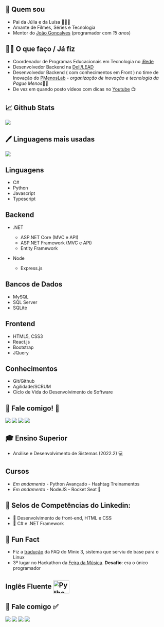 <!--
<img align="right" height="360em" src="https://raw.githubusercontent.com/gist/moisesAlc/8a6c0e628f532369f9c52960aecda191/raw/f29dd04c328e372264ee25044719bf8250020fd3/githubcard.svg"/>
<h1 align="left">Oi, sou o Moisés Madeira <img src="./hi.gif" height="30"width="30px"></h1> 
-->
## 🧑 Quem sou

- Pai da Júlia e da Luísa 👨‍👧‍👧
- Amante de Filmes, Séries e Tecnologia
- Mentor do [João Gonçalves](https://github.com/SrAnonimo13) (programador com *15 anos*)

## 🙋‍♂️ O que faço / Já fiz
- Coordenador de Programas Educacionais em Tecnologia no [iRede](https://irede.org.br/)
- Desenvolvedor Backend na [Dell/LEAD](https://leadfortaleza.com.br/portal)
- Desenvolvedor Backend ( com conhecimentos em Front ) no time de Inovação do [PMenosLab](https://revistadafarmacia.com.br/farmacia/pmenoslab-braco-de-tecnologia-e-inovacao-da-pague-menos-ganha-espaco-em-fortaleza) - *organização de inovação e tecnologia da Pague Menos*<!--🎯:rocket:-->👨‍💻
- De vez em quando posto vídeos com dicas no [Youtube](https://www.youtube.com/c/MoisésMadeira) :tv:

## 📈 Github Stats

<p align="left">
  <img src="https://github-readme-stats.vercel.app/api?username=moisesAlc&show_icons=true&theme=blue-green&include_all_commits=true&count_private=true"/>
</p>

## 🖊️ Linguagens mais usadas

<p align="left">
  <img src="https://github-readme-stats.vercel.app/api/top-langs/?username=moisesAlc&layout=compact&langs_count=8&theme=blue-green"/>
</p>

## Linguagens

 - C#
 - Python
 - Javascript
 - Typescript

## Backend

 - .NET
   - ASP.NET Core (MVC e API)
   - ASP.NET Framework (MVC e API)
   - Entity Framework

 - Node
   - Express.js

## Bancos de Dados
 - MySQL
 - SQL Server
 - SQLite

## Frontend
 - HTML5, CSS3
 - React.js
 - Bootstrap
 - JQuery

## Conhecimentos
 - Git/Github
 - Agilidade/SCRUM
 - Ciclo de Vida do Desenvolvimento de Software
<!--
## 🎮 Tecnologias 
<span>Passe o mouse em cima para ver o nome da tecnologia</span>

### &nbsp;&nbsp;&nbsp;&nbsp;&nbsp;&nbsp;Back-end com
&nbsp;&nbsp;&nbsp;&nbsp;&nbsp;&nbsp;&nbsp;&nbsp;&nbsp;&nbsp;&nbsp;&nbsp;-  <img align="center" alt="Csharp" height="50" width="55" src="https://raw.githubusercontent.com/devicons/devicon/master/icons/csharp/csharp-original.svg" title="C Sharp"><img align="center" alt=".net core" height="50" width="55" src="https://upload.wikimedia.org/wikipedia/commons/e/ee/.NET_Core_Logo.svg" title=".NET Core"><img align="center" alt="Entity Framework" height="50" width="55" src="https://plugins.jetbrains.com/files/18147/154422/icon/pluginIcon.svg" title="Entity Framework"><img align="center" alt="Sql server" height="50" width="55" src="https://gist.githubusercontent.com/moisesAlc/0341353e307b44086d7673db7be47ae0/raw/8d8598a0c024d3e7d86d31532fafa0c30ddaee6a/sqlserver.svg" title="SQL Server">

### &nbsp;&nbsp;&nbsp;&nbsp;&nbsp;&nbsp;Front-end com
&nbsp;&nbsp;&nbsp;&nbsp;&nbsp;&nbsp;&nbsp;&nbsp;&nbsp;&nbsp;&nbsp;&nbsp;- <img display="inline" align="center" alt="Js" height="40" width="50" title="Javascript" src="https://raw.githubusercontent.com/devicons/devicon/master/icons/javascript/javascript-plain.svg"><img align="center" alt="Ts" height="40" width="50" title="Typescript" src="https://raw.githubusercontent.com/devicons/devicon/master/icons/typescript/typescript-plain.svg"><img align="center" alt="React" height="40" title="React" width="50" src="https://raw.githubusercontent.com/devicons/devicon/master/icons/react/react-original.svg"><img align="center" alt="HTML" height="40" title="HTML5"  width="50" src="https://raw.githubusercontent.com/devicons/devicon/master/icons/html5/html5-original.svg"><img align="center" alt="CSS" height="40" width="50" src="https://raw.githubusercontent.com/devicons/devicon/master/icons/css3/css3-original.svg" title="CSS3"><img align="center" alt="Bootstrap" height="40" width="58" src="https://raw.githubusercontent.com/devicons/devicon/master/icons/bootstrap/bootstrap-original.svg" title="Bootstrap"><img align="center" alt="Jquery" height="40" width="50" src="https://raw.githubusercontent.com/devicons/devicon/master/icons/jquery/jquery-original.svg" title="Jquery"><img align="center" alt="figma" height="40" width="50" src="https://raw.githubusercontent.com/devicons/devicon/master/icons/figma/figma-original.svg" title="Figma">

### &nbsp;&nbsp;&nbsp;&nbsp;&nbsp;&nbsp;Conheço
&nbsp;&nbsp;&nbsp;&nbsp;&nbsp;&nbsp;&nbsp;&nbsp;&nbsp;&nbsp;&nbsp;&nbsp;- <img align="center" alt="Python" height="40" width="50" src="https://raw.githubusercontent.com/devicons/devicon/master/icons/python/python-original.svg" title="Python"><img align="center" alt="Python" height="40" width="50" src="https://raw.githubusercontent.com/devicons/devicon/master/icons/java/java-original.svg" title="Java">
<img align="center" alt="Linux" height="40" width="50" src="https://raw.githubusercontent.com/devicons/devicon/master/icons/linux/linux-original.svg" title="Linux"><img align="center" alt="MySQL" height="40" width="50" src="https://raw.githubusercontent.com/devicons/devicon/master/icons/mysql/mysql-original.svg" title="MySQL"><img align="center" alt="Inkscape" height="40" width="50" src="https://github.com/devicons/devicon/blob/master/icons/inkscape/inkscape-original.svg" title="Inkscape">
-->
##  💬 Fale comigo! 🙂
<div> 
  <a href="https://wa.me/+5585981629098?text=oi" target="_blank"><img src="https://img.shields.io/badge/WhatsApp-25D366?style=for-the-badge&logo=whatsapp&logoColor=white" target="_blank"></a>
  <a href="https://www.linkedin.com/in/moisesdev" target="_blank"><img src="https://img.shields.io/badge/-LinkedIn-%230077B5?style=for-the-badge&logo=linkedin&logoColor=white" target="_blank"></a>
  <a href = "mailto:moisesprepara@gmail.com"><img src="https://img.shields.io/badge/Gmail-D14836?style=for-the-badge&logo=gmail&logoColor=white" target="_blank"></a>
  <a href="https://www.youtube.com/c/MoisésMadeira" target="_blank"><img src="https://img.shields.io/badge/YouTube-FF0000?style=for-the-badge&logo=youtube&logoColor=white" target="_blank"></a>
</div>

## 🎓 Ensino Superior

- Análise e Desenvolvimento de Sistemas (2022.2) 💻

## Cursos

- *Em andamento* - Python Avançado - Hashtag Treinamentos
- *Em andamento* - NodeJS - Rocket Seat 🚀

## 🥇 Selos de Competências do Linkedin:

- 🏅 Desenvolvimento de front-end, HTML e CSS
- 🏅 C# e .NET Framework

## 📌 Fun Fact

- Fiz a [tradução](http://www.minix3.org/doc/faq-brazilian-portuguese.html) da FAQ do Minix 3, sistema que serviu de base para o Linux
- 3º lugar no Hackathon da [Feira da Música](https://www.instagram.com/p/Bt_zOcQn_w9/). **Desafio**: era o único programador

## Inglês Fluente&nbsp;<img align="center" alt="Python" height="40" width="50" src="https://emojipedia-us.s3.dualstack.us-west-1.amazonaws.com/thumbs/160/whatsapp/314/flag-united-states_1f1fa-1f1f8.png"><br>
<!--
<img align="center" alt="Python" height="40" width="50" src="https://emojipedia-us.s3.dualstack.us-west-1.amazonaws.com/thumbs/160/whatsapp/314/flag-spain_1f1ea-1f1f8.png">Espanhol Básico
-->

##  💬 Fale comigo ✅
<div> 
  <a href="https://wa.me/+5585981629098?text=oi" target="_blank"><img src="https://img.shields.io/badge/WhatsApp-25D366?style=for-the-badge&logo=whatsapp&logoColor=white" target="_blank"></a>
  <a href="https://www.linkedin.com/in/moisesdev" target="_blank"><img src="https://img.shields.io/badge/-LinkedIn-%230077B5?style=for-the-badge&logo=linkedin&logoColor=white" target="_blank"></a>
  <a href = "mailto:moisesprepara@gmail.com"><img src="https://img.shields.io/badge/Gmail-D14836?style=for-the-badge&logo=gmail&logoColor=white" target="_blank"></a>
  <a href="https://www.youtube.com/c/MoisésMadeira" target="_blank"><img src="https://img.shields.io/badge/YouTube-FF0000?style=for-the-badge&logo=youtube&logoColor=white" target="_blank"></a>
</div>
